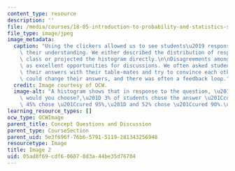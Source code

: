 ```yaml
---
content_type: resource
description: ''
file: /media/courses/18-05-introduction-to-probability-and-statistics-spring-2014/05ad8f69cdf606078d3a44be35d76704_gallery3-2.jpg
file_type: image/jpeg
image_metadata:
  caption: "Using the clickers allowed us to see students\u2019 responses and gauge\
    \ their understanding. We either described the distribution of responses to the\
    \ class or projected the histogram directly.\n\nDisagreements among students served\
    \ as excellent opportunities for discussions. We often asked students to discuss\
    \ their answers with their table-mates and try to convince each other. Students\
    \ could change their answers, and there was often a feedback loop."
  credit: Image courtesy of OCW.
  image-alt: "A histogram shows that in response to the question, \u201CWhich treatment\
    \ would you choose?,\u201D 3% of students chose the answer \u201Ccured 100%,\u201D\
    \ 45% chose \u201Ccured 95%,\u201D and 52% chose \u201Ccured 90%.\u201D"
learning_resource_types: []
ocw_type: OCWImage
parent_title: Concept Questions and Discussion
parent_type: CourseSection
parent_uid: 5e3f696f-76b6-5791-5119-281343256948
resourcetype: Image
title: Image 2
uid: 05ad8f69-cdf6-0607-8d3a-44be35d76704
---
```

